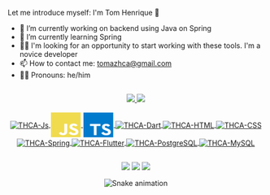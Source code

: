Let me introduce myself: I'm Tom Henrique 👋

- 🔭 I’m currently working on backend using Java on Spring
- 🌱 I’m currently learning Spring
- 👶🏽 I'm looking for an opportunity to start working with these tools. I'm a novice developer
- 📫 How to contact me: tomazhca@gmail.com
- 👨🏽 Pronouns: he/him

##

<div align="center">
  <a href="https://github.com/tomazhca">
  <img height="180em" src="https://github-readme-stats.vercel.app/api?username=tomazhca&show_icons=true&theme=tokyonight&include_all_commits=true&count_private=true"/>
  <img height="180em" src="https://github-readme-stats.vercel.app/api/top-langs/?username=tomazhca&layout=compact&langs_count=7&theme=tokyonight"/>
</div>
<div style="display: inline_block" align="center"><br>
  <img align="center" alt="THCA-Js" height="60" width="60" src="https://cdn.jsdelivr.net/gh/devicons/devicon/icons/java/java-original-wordmark.svg">
  <img align="center" alt="THCA-Js" height="50" width="60" src="https://raw.githubusercontent.com/devicons/devicon/master/icons/javascript/javascript-plain.svg">
  <img align="center" alt="THCA-Ts" height="50" width="60" src="https://raw.githubusercontent.com/devicons/devicon/master/icons/typescript/typescript-plain.svg">
  <img align="center" alt="THCA-Dart" height="80" width="80" src="https://cdn.jsdelivr.net/gh/devicons/devicon/icons/dart/dart-plain-wordmark.svg">
  <img align="center" alt="THCA-HTML" height="50" width="60" src="https://cdn.jsdelivr.net/gh/devicons/devicon/icons/html5/html5-plain-wordmark.svg">
  <img align="center" alt="THCA-CSS" height="50" width="60" src="https://cdn.jsdelivr.net/gh/devicons/devicon/icons/css3/css3-plain-wordmark.svg">
  <img align="center" alt="THCA-Spring" height="60" width="60" src="https://cdn.jsdelivr.net/gh/devicons/devicon/icons/spring/spring-original-wordmark.svg">
  <img align="center" alt="THCA-Flutter" height="40" width="50" src="https://cdn.jsdelivr.net/gh/devicons/devicon/icons/flutter/flutter-original.svg">
  <img align="center" alt="THCA-PostgreSQL" height="50" width="60" src="https://cdn.jsdelivr.net/gh/devicons/devicon/icons/postgresql/postgresql-plain-wordmark.svg">
  <img align="center" alt="THCA-MySQL" height="80" width="60" src="https://cdn.jsdelivr.net/gh/devicons/devicon/icons/mysql/mysql-plain-wordmark.svg">
</div>
  
  ##
  
<div align="center">
  <a href="https://www.linkedin.com/in/tomaz-hca/" target="_blank"><img src="https://img.shields.io/badge/-LinkedIn-%230077B5?style=for-the-badge&logo=linkedin&logoColor=white" target="_blank"></a>
  <a href="https://www.facebook.com/profile.php?id=100079445256509" target="_blank"><img src="https://img.shields.io/badge/Facebook-1877F2?style=for-the-badge&logo=facebook&logoColor=white" target="_blank"></a>
  <a href = "mailto:tomazhca@gmail.com"><img src="https://img.shields.io/badge/Gmail-D14836?style=for-the-badge&logo=gmail&logoColor=white"></a>
  
  ![Snake animation](https://github.com/tomazhca/tomazhca/blob/output/github-contribution-grid-snake.svg)
</div>
